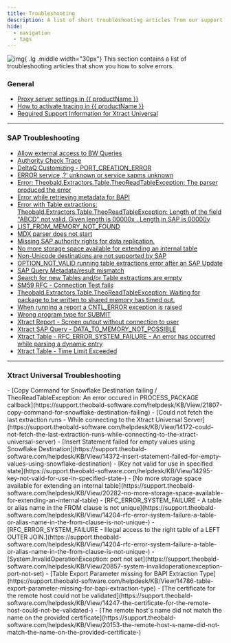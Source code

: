 ```yaml
---
title: Troubleshooting
description: A list of short troubleshooting articles from our support portal.
hide:
  - navigation
  - tags
---
```


![img](site:assets/images/logos/theo-thumbs.png){ .lg .middle width="30px"} This section contains a list of troubleshooting articles that show you how to solve errors.

  
### General

<div class="mdx-columns" markdown>

- [Proxy server settings in {{ productName }}](https://support.theobald-software.com/helpdesk/KB/View/13367-proxy-server-settings-in-xtract-universal-and-board-connector)
- [How to activate tracing in {{ productName }}](https://support.theobald-software.com/helpdesk/KB/View/14455-how-to-activate-tracing-for-xtract-products)
- [Required Support Information for Xtract Universal](https://support.theobald-software.com/helpdesk/KB/View/14457-required-support-information-for-xtract-universal)

</div>

---

### SAP Troubleshooting

<div class="mdx-columns" markdown>

- [Allow external access to BW Queries](https://support.theobald-software.com/helpdesk/KB/View/13800-allow-external-access-to-bw-queries)
- [Authority Check Trace](https://support.theobald-software.com/helpdesk/KB/View/13799-authority-check-trace)
- [DeltaQ Customizing - PORT_CREATION_ERROR](https://support.theobald-software.com/helpdesk/KB/View/13346-deltaq-customizing-port-creation-error)
- [ERROR service ‚?‘ unknown or service sapms unknown](https://support.theobald-software.com/helpdesk/KB/View/13649-error-service-unknown-or-service-sapms-unknown)
- [Error: Theobald.Extractors.Table.TheoReadTableException: The parser produced the error](https://support.theobald-software.com/helpdesk/KB/View/14771-error-theobald-extractors-table-theoreadtableexception-the-parser-produced-the-error)
- [Error while retrieving metadata for BAPI](https://support.theobald-software.com/helpdesk/KB/View/19373-error-while-retrieving-metadata-for-bapi)
- [Error with Table extractions: Theobald.Extractors.Table.TheoReadTableException: Length of the field "ABCD" not valid. Given length is 00000x . Length in SAP is 00000y](https://support.theobald-software.com/helpdesk/KB/View/21084-error-with-table-extractions-theobald-extractors-table-theoreadtableexception-length-of-the-field-abcd-not-valid-given-length-is-00000x-length-in-sap-is-00000y)
- [LIST_FROM_MEMORY_NOT_FOUND](https://support.theobald-software.com/helpdesk/KB/View/19472-list-from-memory-not-found)
- [MDX parser does not start](https://support.theobald-software.com/helpdesk/KB/View/20073-mdx-parser-does-not-start)
- [Missing SAP authority rights for data replication.](https://support.theobald-software.com/helpdesk/KB/View/17141-missing-sap-authority-rights-for-data-replication-)
- [No more storage space available for extending an internal table](https://support.theobald-software.com/helpdesk/KB/View/20282-no-more-storage-space-available-for-extending-an-internal-table)
- [Non-Unicode destinations are not supported by SAP](https://support.theobald-software.com/helpdesk/KB/View/17021-non-unicode-destinations-are-not-supported-by-sap)
- [OPTION_NOT_VALID running table extractions error after an SAP Update](https://support.theobald-software.com/helpdesk/KB/View/13952-option-not-valid-running-table-extractions-error-after-an-sap-update)
- [SAP Query Metadata/result mismatch](https://support.theobald-software.com/helpdesk/KB/View/17077-sap-query-metadata-result-mismatch)
- [Search for new Tables and/or Table extractions are empty](https://support.theobald-software.com/helpdesk/KB/View/14139-search-for-new-tables-and-or-table-extractions-are-empty)
- [SM59 RFC - Connection Test fails](https://support.theobald-software.com/helpdesk/KB/View/13345-sm59-rfc-connection-test-fails)
- [Theobald.Extractors.Table.TheoReadTableException: Waiting for package to be written to shared memory has timed out.](https://support.theobald-software.com/helpdesk/KB/View/15391-theobald-extractors-table-theoreadtableexception-waiting-for-package-to-be-written-to-shared-memory-has-timed-out-)
- [When running a report a CNTL_ERROR exception is raised](https://support.theobald-software.com/helpdesk/KB/View/14406-when-running-a-report-a-cntl-error-exception-is-raised)
- [Wrong program type for SUBMIT](https://support.theobald-software.com/helpdesk/KB/View/14223-wrong-program-type-for-submit)
- [Xtract Report - Screen output without connection to user](https://support.theobald-software.com/helpdesk/KB/View/13352-xtract-report-screen-output-without-connection-to-user)
- [Xtract SAP Query - DATA_TO_MEMORY_NOT_POSSIBLE](https://support.theobald-software.com/helpdesk/KB/View/20194-xtract-sap-query-data-to-memory-not-possible)
- [Xtract Table - RFC_ERROR_SYSTEM_FAILURE - An error has occurred while parsing a dynamic entry](https://support.theobald-software.com/helpdesk/KB/View/14626-xtract-table-rfc-error-system-failure-an-error-has-occurred-while-parsing-a-dynamic-entry)
- [Xtract Table - Time Limit Exceeded](https://support.theobald-software.com/helpdesk/KB/View/14414-xtract-table-time-limit-exceeded)

</div>

---
 
### Xtract Universal Troubleshooting

<div class="mdx-columns" markdown>
- [Copy Command for Snowflake Destination failing / TheoReadTableException: An error occured in PROCESS_PACKAGE callback](https://support.theobald-software.com/helpdesk/KB/View/21807-copy-command-for-snowflake-destination-failing)
- [Could not fetch the last extraction runs - While connecting to the Xtract Universal Server](https://support.theobald-software.com/helpdesk/KB/View/14172-could-not-fetch-the-last-extraction-runs-while-connecting-to-the-xtract-universal-server)
- [Insert Statement failed for empty values using Snowflake Destination](https://support.theobald-software.com/helpdesk/KB/View/14372-insert-statement-failed-for-empty-values-using-snowflake-destination)
- [Key not valid for use in specified state](https://support.theobald-software.com/helpdesk/KB/View/14295-key-not-valid-for-use-in-specified-state-)
- [No more storage space available for extending an internal table](https://support.theobald-software.com/helpdesk/KB/View/20282-no-more-storage-space-available-for-extending-an-internal-table)
- [RFC_ERROR_SYSTEM_FAILURE - A table or alias name in the FROM clause is not unique](https://support.theobald-software.com/helpdesk/KB/View/14204-rfc-error-system-failure-a-table-or-alias-name-in-the-from-clause-is-not-unique-)
- [RFC_ERROR_SYSTEM_FAILURE - Illegal access to the right table of a LEFT OUTER JOIN.](https://support.theobald-software.com/helpdesk/KB/View/14204-rfc-error-system-failure-a-table-or-alias-name-in-the-from-clause-is-not-unique-)
- [System.InvalidOperationException: port not set](https://support.theobald-software.com/helpdesk/KB/View/20857-system-invalidoperationexception-port-not-set)
- [Table Export Parameter missing for BAPI Extraction Type](https://support.theobald-software.com/helpdesk/KB/View/14786-table-export-parameter-missing-for-bapi-extraction-type)
- [The certificate for the remote host could not be validated](https://support.theobald-software.com/helpdesk/KB/View/14247-the-certificate-for-the-remote-host-could-not-be-validated-)
- [The remote host's name did not match the name on the provided certificate](https://support.theobald-software.com/helpdesk/KB/View/20153-the-remote-host-s-name-did-not-match-the-name-on-the-provided-certificate-)

</div>

